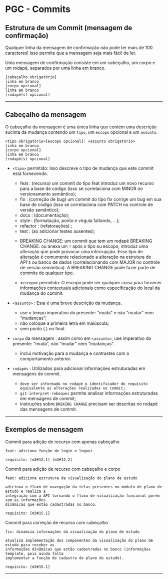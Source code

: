 # PGC - Commits

## Estrutura de um Commit (mensagem de confirmação)

Qualquer linha da mensagem de confirmação não pode ter mais de 100 caracteres! Isso permite que a mensagem seja mais fácil de ler.

Uma mensagem de confirmação consiste em um cabeçalho, um corpo e um rodapé, separados por uma linha em branco.

    [cabeçalho obrigatório]
    linha em branco
    [corpo opcional]
    linha em branco
    [rodapé(s) opcional]

---
## Cabeçalho da mensagem

O cabeçalho da mensagem é uma única linha que contém uma descrição sucinta da mudança contendo um `tipo`, um `escopo` opcional e um `assunto`.

    <tipo obrigatório>[escopo opcional]: <assunto obrigatório>
    linha em branco
    [corpo opcional]
    linha em branco
    [rodapé(s) opcional]

- `<tipo>` permitido: Isso descreve o tipo de mudança que este commit está fornecendo.
    - feat    : (recurso)         um commit do tipo feat introduz um novo recurso para a base de código (isso se correlaciona com MINOR no versionamento semântico);
    - fix     : (correção de bug) um commit do tipo fix corrige um bug em sua base de código (isso se correlaciona com PATCH no controle de versão semântico);
    - docs    : (documentação);
    - style   : (formatação, ponto e vírgula faltando, ...);
    - refactor : (refatorações) ;
    - test    : (ao adicionar testes ausentes);
    <!-- - chore (maintain) -->
    - BREAKING CHANGE: um commit que tem um rodapé BREAKING CHANGE: ou anexa um `!` após o tipo ou escopo, introduz uma alteração que pode provocar uma interrupção. Esse tipo de alteração é comumente relacionado a alteração na estrutura de API's ou banco de dados (correlacionando com MAJOR no controle de versão semântica). A BREAKING CHANGE pode fazer parte de commits de qualquer tipo.

    - `<escopo>` permitido: O escopo pode ser qualquer coisa para fornecer informações contextuais adicionais como especificação do local da mudança do commit.

- `<assunto>` : Esta é uma breve descrição da mudança.
    - use o tempo imperativo do presente: “muda” e não “mudar” nem “mudanças”;
    - não coloque a primeira letra em maiúscula;
    - sem ponto (.) no final.

- `corpo` da mensagem : assim como em `<assunto>`, use imperativo do presente: “muda”, não “mudar” nem “mudanças”.
    - inclui motivação para a mudança e contrastes com o comportamento anterior.


- `rodapés` : Utilizados para adicionar informações estruturadas em mensagens de commit.
    - `deve ser informado no rodapé o identificador do requisito equivalente as alterações realizadas no commit;`
    - `git-interpret-reboques` permite analisar informações estruturadas em mensagens de commit;
    - instruções sobre `BREKING CHANGE` precisam ser descritas no rodapé das mensagens de commit.

<!-- ## git-interpret-trailers -->

---
## Exemplos de mensagem

Commit para adição de recurso com apenas cabeçalho

    feat: adiciona função de login e logout

    requisito: [m3#12.1] [m3#12.2]

Commit para adição de recurso com cabeçalho e corpo

    feat: adiciona estrutura da visualização do plano de estudo

    adiciona o fluxo de navegação da telas presentes no módulo de plano de estudo e realiza a 
    integração com a API tornando o fluxo de visualização funcional porém sem as informações
    dinâmicas que estão cadastradas no banco.

    requisito: [m3#15.1]

Commit para correção de recurso com cabeçalho

    fix: dinamiza informações da visualização do plano de estudo

    atualiza implementação dos componentes da visualização do plano de estudo para receber as
    informações dinâmicas que estão cadastradas no banco (informações template, pois ainda falta
    implementar a função de cadastro do plano de estudo).

    requisito: [m3#15.1]
---